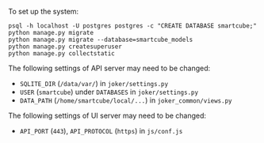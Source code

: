 To set up the system:
```
psql -h localhost -U postgres postgres -c "CREATE DATABASE smartcube;"
python manage.py migrate
python manage.py migrate --database=smartcube_models
python manage.py createsuperuser
python manage.py collectstatic
```

The following settings of API server may need to be changed:
- `SQLITE_DIR` (`/data/var/`) in `joker/settings.py`
- `USER` (`smartcube`) under `DATABASES` in `joker/settings.py`
- `DATA_PATH` (`/home/smartcube/local/...`) in `joker_common/views.py`

The following settings of UI server may need to be changed:
- `API_PORT` (`443`), `API_PROTOCOL` (`https`) in `js/conf.js`

